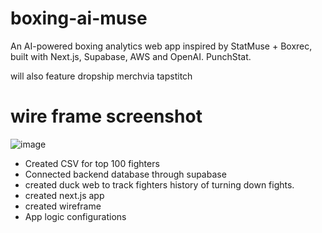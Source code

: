 # boxing-ai-muse
An AI-powered boxing analytics web app inspired by StatMuse + Boxrec, built with Next.js, Supabase, AWS and OpenAI. PunchStat.

will also feature dropship merchvia tapstitch

# wire frame screenshot
![image](https://github.com/user-attachments/assets/d252969a-ff1f-4af8-99f2-0e82d37ffc71)

- Created CSV for top 100 fighters
- Connected backend database through supabase
- created duck web to track fighters history of turning down fights.
- created next.js app
- created wireframe
- App logic configurations
